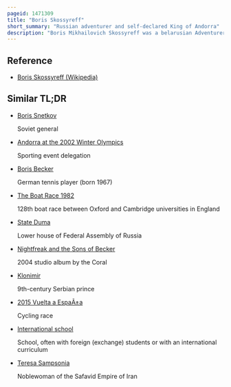 ```yaml
---
pageid: 1471309
title: "Boris Skossyreff"
short_summary: "Russian adventurer and self-declared King of Andorra"
description: "Boris Mikhailovich Skossyreff was a belarusian Adventurer, international Swindler and Pretender who attempted to seize the Monarchy of the Principality of Andorra during the early 1930s, styling himself king Boris i of Andorra."
---
```


## Reference

- [Boris Skossyreff (Wikipedia)](https://en.wikipedia.org/?curid=1471309)

## Similar TL;DR

- [Boris Snetkov](/tldr/en/boris-snetkov)

  Soviet general

- [Andorra at the 2002 Winter Olympics](/tldr/en/andorra-at-the-2002-winter-olympics)

  Sporting event delegation

- [Boris Becker](/tldr/en/boris-becker)

  German tennis player (born 1967)

- [The Boat Race 1982](/tldr/en/the-boat-race-1982)

  128th boat race between Oxford and Cambridge universities in England

- [State Duma](/tldr/en/state-duma)

  Lower house of Federal Assembly of Russia

- [Nightfreak and the Sons of Becker](/tldr/en/nightfreak-and-the-sons-of-becker)

  2004 studio album by the Coral

- [Klonimir](/tldr/en/klonimir)

  9th-century Serbian prince

- [2015 Vuelta a EspaÃ±a](/tldr/en/2015-vuelta-a-espana)

  Cycling race

- [International school](/tldr/en/international-school)

  School, often with foreign (exchange) students or with an international curriculum

- [Teresa Sampsonia](/tldr/en/teresa-sampsonia)

  Noblewoman of the Safavid Empire of Iran
